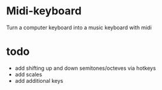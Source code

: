 # Midi-keyboard
Turn a computer keyboard into a music keyboard with midi
# todo
- add shifting up and down semitones/octeves via hotkeys
- add scales
- add additional keys
